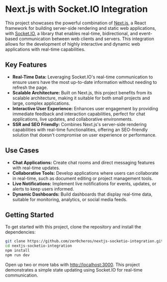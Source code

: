 # Next.js with Socket.IO Integration

This project showcases the powerful combination of [Next.js](https://nextjs.org/), a React framework for building server-side rendering and static web applications, with [Socket.IO](https://socket.io/), a library that enables real-time, bidirectional, and event-based communication between web clients and servers. This integration allows for the development of highly interactive and dynamic web applications with real-time capabilities.

## Key Features

- **Real-Time Data:** Leveraging Socket.IO's real-time communication to ensure users have the most up-to-date information without needing to refresh the page.
- **Scalable Architecture:** Built on Next.js, this project benefits from its scalable architecture, making it suitable for both small projects and large, complex applications.
- **Interactive User Experience:** Enhances user engagement by providing immediate feedback and interaction capabilities, perfect for chat applications, live updates, and collaborative environments.
- **SSR and SEO Friendly:** Combines Next.js's server-side rendering capabilities with real-time functionalities, offering an SEO-friendly solution that doesn't compromise on user experience or performance.

## Use Cases

- **Chat Applications:** Create chat rooms and direct messaging features with real-time updates.
- **Collaborative Tools:** Develop applications where users can collaborate in real-time, such as document editing or project management tools.
- **Live Notifications:** Implement live notifications for events, updates, or alerts to keep users informed.
- **Dynamic Dashboards:** Build dashboards that display real-time data, suitable for monitoring, analytics, or social media feeds.

## Getting Started

To get started with this project, clone the repository and install the dependencies:

```bash
git clone https://github.com/zer0cheros/nextjs-socketio-integration.git 
cd nextjs-socketio-integration
npm install
npm run dev
```

Open up two or more tabs with [http://localhost:3000](http://localhost:3000). This project demonstrates a simple state updating using Socket.IO for real-time communication.


